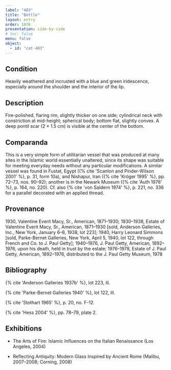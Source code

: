 ```yaml
---
label: "403"
title: "Bottle"
layout: entry
order: 1076
presentation: side-by-side
# toc: false
menu: false
object:
  - id: "cat-403"
---
```


## Condition

Heavily weathered and incrusted with a blue and green iridescence, especially around the shoulder and the interior of the lip.

## Description

Fire-polished, flaring rim, slightly thicker on one side; cylindrical neck with constriction at mid-height; spherical body; bottom flat, slightly convex. A deep pontil scar (2 × 1.5 cm) is visible at the center of the bottom.

## Comparanda

This is a very simple form of utilitarian vessel that was produced at many sites in the Islamic world essentially unaltered, since its shape was suitable for meeting everyday needs without any particular modifications. A similar vessel was found in Fustat, Egypt ({% cite 'Scanlon and Pinder-Wilson 2001' %}, p. 31, form 10a), and Nishapur, Iran ({% cite 'Kröger 1995' %}, pp. 72–73, nos. 90–92); another is in the Newark Museum ({% cite 'Auth 1976' %}, p. 164, no. 220). Cf. also {% cite 'von Saldern 1974' %}, p. 221, no. 336 for a parallel decorated with an applied thread.

## Provenance

1930, Valentine Everit Macy, Sr., American, 1871–1930; 1930–1938, Estate of Valentine Everit Macy, Sr., American, 1871–1930 [sold, Anderson Galleries, Inc., New York, January 6–8, 1938, lot 223]; 1940, Harry Leonard Simmons [sold, Parke-Bernet Galleries, New York, April 5, 1940, lot 122, through French and Co. to J. Paul Getty]; 1940–1976, J. Paul Getty, American, 1892–1976, upon his death, held in trust by the estate; 1976–1978, Estate of J. Paul Getty, American, 1892–1976, distributed to the J. Paul Getty Museum, 1978

## Bibliography

{% cite 'Anderson Galleries 1937b' %}, lot 223, ill.

{% cite 'Parke-Bernet Galleries 1940' %}, lot 122, ill.

{% cite 'Stothart 1965' %}, p. 20, no. F-12.

{% cite 'Hess 2004' %}, pp. 78–79, plate 2.

## Exhibitions

-   The Arts of Fire: Islamic Influences on the Italian Renaissance (Los Angeles, 2004)

-   Reflecting Antiquity: Modern Glass Inspired by Ancient Rome (Malibu, 2007–2008; Corning, 2008)
